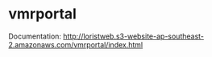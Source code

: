 # vmrportal
Documentation:
http://loristweb.s3-website-ap-southeast-2.amazonaws.com/vmrportal/index.html
